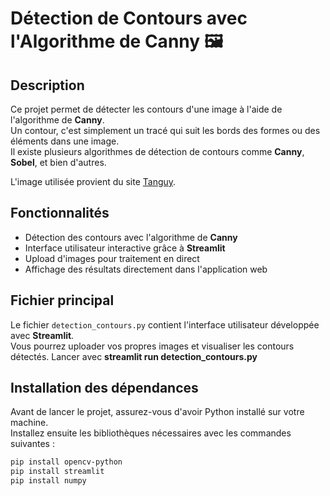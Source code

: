 # Détection de Contours avec l'Algorithme de Canny 🖼️

## Description  
Ce projet permet de détecter les contours d'une image à l'aide de l'algorithme de **Canny**.  
Un contour, c'est simplement un tracé qui suit les bords des formes ou des éléments dans une image.  
Il existe plusieurs algorithmes de détection de contours comme **Canny**, **Sobel**, et bien d'autres.

L'image utilisée provient du site [Tanguy](https://www.tanguy.fr/inspirations/les-separations-de-pieces-la-solution-pour-structurer-vos-espaces).

## Fonctionnalités  
- Détection des contours avec l'algorithme de **Canny**
- Interface utilisateur interactive grâce à **Streamlit**
- Upload d'images pour traitement en direct
- Affichage des résultats directement dans l'application web

## Fichier principal  
Le fichier `detection_contours.py` contient l'interface utilisateur développée avec **Streamlit**.  
Vous pourrez uploader vos propres images et visualiser les contours détectés. Lancer avec **streamlit run detection_contours.py**

## Installation des dépendances  
Avant de lancer le projet, assurez-vous d'avoir Python installé sur votre machine.  
Installez ensuite les bibliothèques nécessaires avec les commandes suivantes :  

```bash
pip install opencv-python
pip install streamlit
pip install numpy
